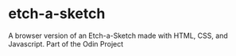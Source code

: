# etch-a-sketch
A browser version of an Etch-a-Sketch made with HTML, CSS, and Javascript. Part of the Odin Project
